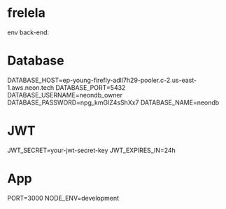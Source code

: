 # frelela

env back-end:
# Database
DATABASE_HOST=ep-young-firefly-adll7h29-pooler.c-2.us-east-1.aws.neon.tech
DATABASE_PORT=5432
DATABASE_USERNAME=neondb_owner
DATABASE_PASSWORD=npg_kmGlZ4sShXx7
DATABASE_NAME=neondb

# JWT
JWT_SECRET=your-jwt-secret-key
JWT_EXPIRES_IN=24h

# App
PORT=3000
NODE_ENV=development
